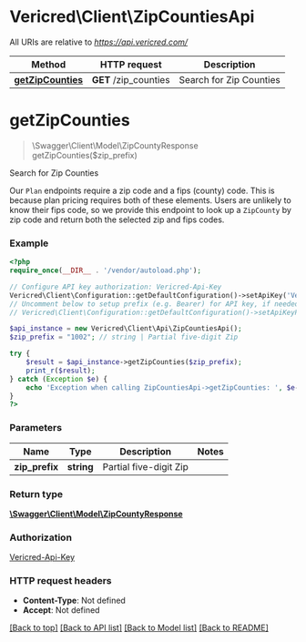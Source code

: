 # Vericred\Client\ZipCountiesApi

All URIs are relative to *https://api.vericred.com/*

Method | HTTP request | Description
------------- | ------------- | -------------
[**getZipCounties**](ZipCountiesApi.md#getZipCounties) | **GET** /zip_counties | Search for Zip Counties


# **getZipCounties**
> \Swagger\Client\Model\ZipCountyResponse getZipCounties($zip_prefix)

Search for Zip Counties

Our `Plan` endpoints require a zip code and a fips (county) code.  This is because plan pricing requires both of these elements.  Users are unlikely to know their fips code, so we provide this endpoint to look up a `ZipCounty` by zip code and return both the selected zip and fips codes.

### Example
```php
<?php
require_once(__DIR__ . '/vendor/autoload.php');

// Configure API key authorization: Vericred-Api-Key
Vericred\Client\Configuration::getDefaultConfiguration()->setApiKey('Vericred-Api-Key', 'YOUR_API_KEY');
// Uncomment below to setup prefix (e.g. Bearer) for API key, if needed
// Vericred\Client\Configuration::getDefaultConfiguration()->setApiKeyPrefix('Vericred-Api-Key', 'Bearer');

$api_instance = new Vericred\Client\Api\ZipCountiesApi();
$zip_prefix = "1002"; // string | Partial five-digit Zip

try {
    $result = $api_instance->getZipCounties($zip_prefix);
    print_r($result);
} catch (Exception $e) {
    echo 'Exception when calling ZipCountiesApi->getZipCounties: ', $e->getMessage(), PHP_EOL;
}
?>
```

### Parameters

Name | Type | Description  | Notes
------------- | ------------- | ------------- | -------------
 **zip_prefix** | **string**| Partial five-digit Zip |

### Return type

[**\Swagger\Client\Model\ZipCountyResponse**](../Model/ZipCountyResponse.md)

### Authorization

[Vericred-Api-Key](../../README.md#Vericred-Api-Key)

### HTTP request headers

 - **Content-Type**: Not defined
 - **Accept**: Not defined

[[Back to top]](#) [[Back to API list]](../../README.md#documentation-for-api-endpoints) [[Back to Model list]](../../README.md#documentation-for-models) [[Back to README]](../../README.md)

